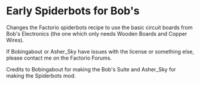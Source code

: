 # Early Spiderbots for Bob's
Changes the Factorio spiderbots recipe to use the basic circuit boards from Bob's Electronics (the one which only needs Wooden Boards and Copper Wires).

If Bobingabout or Asher_Sky have issues with the license or something else, please contact me on the Factorio Forums.

Credits to Bobingabout for making the Bob's Suite and Asher_Sky for making the Spiderbots mod.
